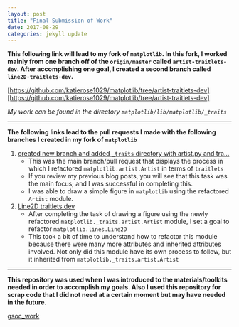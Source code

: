 ```yaml
---
layout: post
title: "Final Submission of Work"
date: 2017-08-29
categories: jekyll update
---
```


**This following link will lead to my fork of `matplotlib`.  In this fork, I worked mainly from one branch off of the `origin/master` called `artist-traitlets-dev`.  After accomplishing one goal, I created a second branch called `line2D-traitlets-dev`.**

[https://github.com/katierose1029/matplotlib/tree/artist-traitlets-dev][https://github.com/katierose1029/matplotlib/tree/artist-traitlets-dev]

*My work can be found in the directory `matplotlib/lib/matplotlib/_traits`*

________________________________________________________________________________

**The following links lead to the pull requests I made with the following branches I created in my fork of `matplotlib`**
1. [created new branch and added `_traits` directory with artist.py and tra…][8917]
    * This was the main branch/pull request that displays the process in which I refactored `matplotlib.artist.Artist` in terms of `traitlets`
    * If you review my previous blog posts, you will see that this task was the main focus; and I was successful in completing this.
    * I was able to draw a simple figure in `matplotlib` using the refactored `Artist` module.
2. [Line2D traitlets dev][9058]
    * After completing the task of drawing a figure using the newly refactored `matplotlib._traits.artist.Artist` module, I set a goal to refactor `matplotlib.lines.Line2D`
    * This took a bit of time to understand how to refactor this module because there were many more attributes and inherited attributes involved. Not only did this module have its own process to follow, but it inherited from `matplotlib._traits.artist.Artist`

________________________________________________________________________________

**This repository was used when I was introduced to the materials/toolkits needed in order to accomplish my goals.  Also I used this repository for scrap code that I did not need at a certain moment but may have needed in the future.**

[gsoc_work][gsoc]

[https://github.com/katierose1029/matplotlib/tree/artist-traitlets-dev]:https://github.com/katierose1029/matplotlib/tree/artist-traitlets-dev
[8917]:https://github.com/matplotlib/matplotlib/pull/8917
[9058]:https://github.com/matplotlib/matplotlib/pull/9058
[gsoc]: https://github.com/katierose1029/gsoc_work
